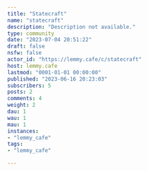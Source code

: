 ```yaml
---
title: "Statecraft" 
name: "statecraft"
description: "Description not available."
type: community
date: "2023-07-04 20:51:22"
draft: false
nsfw: false
actor_id: "https://lemmy.cafe/c/statecraft"
host: lemmy.cafe
lastmod: "0001-01-01 00:00:00"
published: "2023-06-16 20:23:03"
subscribers: 5
posts: 2
comments: 4
weight: 2
dau: 1
wau: 1
mau: 1
instances:
- "lemmy_cafe"
tags: 
- "lemmy_cafe"

---
```

